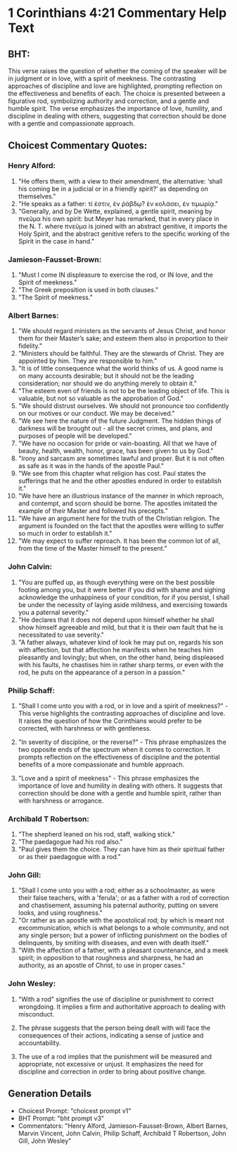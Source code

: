 # 1 Corinthians 4:21 Commentary Help Text

## BHT:
This verse raises the question of whether the coming of the speaker will be in judgment or in love, with a spirit of meekness. The contrasting approaches of discipline and love are highlighted, prompting reflection on the effectiveness and benefits of each. The choice is presented between a figurative rod, symbolizing authority and correction, and a gentle and humble spirit. The verse emphasizes the importance of love, humility, and discipline in dealing with others, suggesting that correction should be done with a gentle and compassionate approach.

## Choicest Commentary Quotes:
### Henry Alford:
1. "He offers them, with a view to their amendment, the alternative: ‘shall his coming be in a judicial or in a friendly spirit?’ as depending on themselves."
2. "He speaks as a father: τί ἐστιν, ἐν ῥάβδῳ? ἐν κολάσει, ἐν τιμωρίᾳ."
3. "Generally, and by De Wette, explained, a gentle spirit, meaning by πνεῦμα his own spirit: but Meyer has remarked, that in every place in the N. T. where πνεῦμα is joined with an abstract genitive, it imports the Holy Spirit, and the abstract genitive refers to the specific working of the Spirit in the case in hand."

### Jamieson-Fausset-Brown:
1. "Must I come IN displeasure to exercise the rod, or IN love, and the Spirit of meekness." 
2. "The Greek preposition is used in both clauses." 
3. "The Spirit of meekness."

### Albert Barnes:
1. "We should regard ministers as the servants of Jesus Christ, and honor them for their Master’s sake; and esteem them also in proportion to their fidelity." 
2. "Ministers should be faithful. They are the stewards of Christ. They are appointed by him. They are responsible to him."
3. "It is of little consequence what the world thinks of us. A good name is on many accounts desirable; but it should not be the leading consideration; nor should we do anything merely to obtain it."
4. "The esteem even of friends is not to be the leading object of life. This is valuable, but not so valuable as the approbation of God."
5. "We should distrust ourselves. We should not pronounce too confidently on our motives or our conduct. We may be deceived."
6. "We see here the nature of the future Judgment. The hidden things of darkness will be brought out - all the secret crimes, and plans, and purposes of people will be developed."
7. "We have no occasion for pride or vain-boasting. All that we have of beauty, health, wealth, honor, grace, has been given to us by God."
8. "Irony and sarcasm are sometimes lawful and proper. But it is not often as safe as it was in the hands of the apostle Paul."
9. "We see from this chapter what religion has cost. Paul states the sufferings that he and the other apostles endured in order to establish it."
10. "We have here an illustrious instance of the manner in which reproach, and contempt, and scorn should be borne. The apostles imitated the example of their Master and followed his precepts."
11. "We have an argument here for the truth of the Christian religion. The argument is founded on the fact that the apostles were willing to suffer so much in order to establish it."
12. "We may expect to suffer reproach. It has been the common lot of all, from the time of the Master himself to the present."

### John Calvin:
1. "You are puffed up, as though everything were on the best possible footing among you, but it were better if you did with shame and sighing acknowledge the unhappiness of your condition, for if you persist, I shall be under the necessity of laying aside mildness, and exercising towards you a paternal severity."
2. "He declares that it does not depend upon himself whether he shall show himself agreeable and mild, but that it is their own fault that he is necessitated to use severity."
3. "A father always, whatever kind of look he may put on, regards his son with affection, but that affection he manifests when he teaches him pleasantly and lovingly; but when, on the other hand, being displeased with his faults, he chastises him in rather sharp terms, or even with the rod, he puts on the appearance of a person in a passion."

### Philip Schaff:
1. "Shall I come unto you with a rod, or in love and a spirit of meekness?" - This verse highlights the contrasting approaches of discipline and love. It raises the question of how the Corinthians would prefer to be corrected, with harshness or with gentleness. 

2. "In severity of discipline, or the reverse?" - This phrase emphasizes the two opposite ends of the spectrum when it comes to correction. It prompts reflection on the effectiveness of discipline and the potential benefits of a more compassionate and humble approach.

3. "Love and a spirit of meekness" - This phrase emphasizes the importance of love and humility in dealing with others. It suggests that correction should be done with a gentle and humble spirit, rather than with harshness or arrogance.

### Archibald T Robertson:
1. "The shepherd leaned on his rod, staff, walking stick."
2. "The paedagogue had his rod also."
3. "Paul gives them the choice. They can have him as their spiritual father or as their paedagogue with a rod."

### John Gill:
1. "Shall I come unto you with a rod; either as a schoolmaster, as were their false teachers, with a 'ferula'; or as a father with a rod of correction and chastisement, assuming his paternal authority, putting on severe looks, and using roughness."
2. "Or rather as an apostle with the apostolical rod; by which is meant not excommunication, which is what belongs to a whole community, and not any single person; but a power of inflicting punishment on the bodies of delinquents, by smiting with diseases, and even with death itself."
3. "With the affection of a father, with a pleasant countenance, and a meek spirit; in opposition to that roughness and sharpness, he had an authority, as an apostle of Christ, to use in proper cases."

### John Wesley:
1. "With a rod" signifies the use of discipline or punishment to correct wrongdoing. It implies a firm and authoritative approach to dealing with misconduct.

2. The phrase suggests that the person being dealt with will face the consequences of their actions, indicating a sense of justice and accountability.

3. The use of a rod implies that the punishment will be measured and appropriate, not excessive or unjust. It emphasizes the need for discipline and correction in order to bring about positive change.


## Generation Details
- Choicest Prompt: "choicest prompt v1"
- BHT Prompt: "bht prompt v3"
- Commentators: "Henry Alford, Jamieson-Fausset-Brown, Albert Barnes, Marvin Vincent, John Calvin, Philip Schaff, Archibald T Robertson, John Gill, John Wesley"
